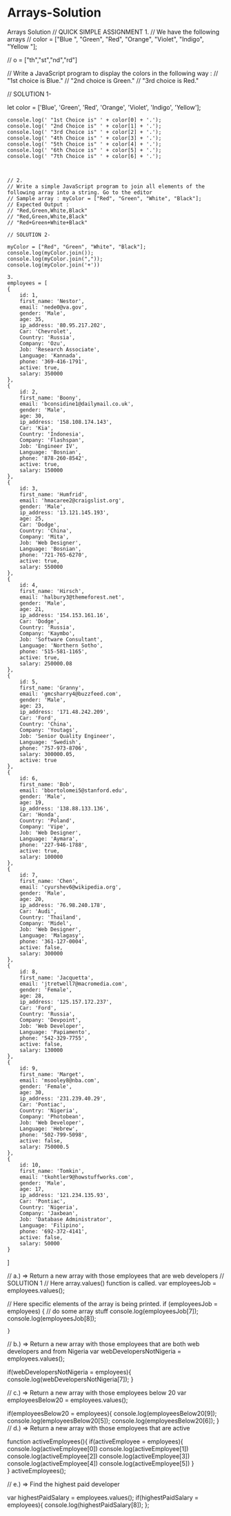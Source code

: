 # Arrays-Solution
Arrays Solution
// QUICK SIMPLE ASSIGNMENT
1.
// We have the following arrays
// color = ["Blue ", "Green", "Red", "Orange", "Violet", "Indigo", "Yellow "];

// o = ["th","st","nd","rd"]

// Write a JavaScript program to display the colors in the following way :
// "1st choice is Blue."
// "2nd choice is Green."
// "3rd choice is Red."

// SOLUTION 1-

let color = ['Blue', 'Green', 'Red', 'Orange', 'Violet', 'Indigo', 'Yellow'];

    console.log(' "1st Choice is" ' + color[0] + '.');
    console.log(' "2nd Choice is" ' + color[1] + '.');
    console.log(' "3rd Choice is" ' + color[2] + '.');
    console.log(' "4th Choice is" ' + color[3] + '.');
    console.log(' "5th Choice is" ' + color[4] + '.');
    console.log(' "6th Choice is" ' + color[5] + '.');
    console.log(' "7th Choice is" ' + color[6] + '.');



    // 2.
    // Write a simple JavaScript program to join all elements of the following array into a string. Go to the editor
    // Sample array : myColor = ["Red", "Green", "White", "Black"];
    // Expected Output :
    // "Red,Green,White,Black"
    // "Red,Green,White,Black"
    // "Red+Green+White+Black"
    
    // SOLUTION 2-

    myColor = ["Red", "Green", "White", "Black"];
    console.log(myColor.join());
    console.log(myColor.join(","));
    console.log(myColor.join('+'))

    3.
    employees = [
    {
        id: 1,
        first_name: 'Nestor',
        email: 'nede0@va.gov',
        gender: 'Male',
        age: 35,
        ip_address: '80.95.217.202',
        Car: 'Chevrolet',
        Country: 'Russia',
        Company: 'Ozu',
        Job: 'Research Associate',
        Language: 'Kannada',
        phone: '369-416-1791',
        active: true,
        salary: 350000
    },
    {
        id: 2,
        first_name: 'Boony',
        email: 'bconsidine1@dailymail.co.uk',
        gender: 'Male',
        age: 30,
        ip_address: '158.108.174.143',
        Car: 'Kia',
        Country: 'Indonesia',
        Company: 'Flashspan',
        Job: 'Engineer IV',
        Language: 'Bosnian',
        phone: '878-260-8542',
        active: true,
        salary: 150000
    },
    {
        id: 3,
        first_name: 'Humfrid',
        email: 'hmacaree2@craigslist.org',
        gender: 'Male',
        ip_address: '13.121.145.193',
        age: 25,
        Car: 'Dodge',
        Country: 'China',
        Company: 'Mita',
        Job: 'Web Designer',
        Language: 'Bosnian',
        phone: '721-765-6270',
        active: true,
        salary: 550000
    },
    {
        id: 4,
        first_name: 'Hirsch',
        email: 'halbury3@themeforest.net',
        gender: 'Male',
        age: 21,
        ip_address: '154.153.161.16',
        Car: 'Dodge',
        Country: 'Russia',
        Company: 'Kaymbo',
        Job: 'Software Consultant',
        Language: 'Northern Sotho',
        phone: '515-581-1165',
        active: true,
        salary: 250000.08
    },
    {
        id: 5,
        first_name: 'Granny',
        email: 'gmcsharry4@buzzfeed.com',
        gender: 'Male',
        age: 23,
        ip_address: '171.48.242.209',
        Car: 'Ford',
        Country: 'China',
        Company: 'Youtags',
        Job: 'Senior Quality Engineer',
        Language: 'Swedish',
        phone: '757-973-8706',
        salary: 300000.05,
        active: true
    },
    {
        id: 6,
        first_name: 'Bob',
        email: 'bbortolomei5@stanford.edu',
        gender: 'Male',
        age: 19,
        ip_address: '138.88.133.136',
        Car: 'Honda',
        Country: 'Poland',
        Company: 'Vipe',
        Job: 'Web Designer',
        Language: 'Aymara',
        phone: '227-946-1788',
        active: true,
        salary: 100000
    },
    {
        id: 7,
        first_name: 'Chen',
        email: 'cyurshev6@wikipedia.org',
        gender: 'Male',
        age: 20,
        ip_address: '76.98.240.178',
        Car: 'Audi',
        Country: 'Thailand',
        Company: 'Midel',
        Job: 'Web Designer',
        Language: 'Malagasy',
        phone: '361-127-0004',
        active: false,
        salary: 300000
    },
    {
        id: 8,
        first_name: 'Jacquetta',
        email: 'jtretwell7@macromedia.com',
        gender: 'Female',
        age: 28,
        ip_address: '125.157.172.237',
        Car: 'Ford',
        Country: 'Russia',
        Company: 'Devpoint',
        Job: 'Web Developer',
        Language: 'Papiamento',
        phone: '542-329-7755',
        active: false,
        salary: 130000
    },
    {
        id: 9,
        first_name: 'Marget',
        email: 'msooley8@nba.com',
        gender: 'Female',
        age: 30,
        ip_address: '231.239.40.29',
        Car: 'Pontiac',
        Country: 'Nigeria',
        Company: 'Photobean',
        Job: 'Web Developer',
        Language: 'Hebrew',
        phone: '502-799-5098',
        active: false,
        salary: 750000.5
    },
    {
        id: 10,
        first_name: 'Tomkin',
        email: 'tkohtler9@howstuffworks.com',
        gender: 'Male',
        age: 17,
        ip_address: '121.234.135.93',
        Car: 'Pontiac',
        Country: 'Nigeria',
        Company: 'Jaxbean',
        Job: 'Database Administrator',
        Language: 'Filipino',
        phone: '692-372-4141',
        active: false,
        salary: 50000
    }
]


//   a.) => Return a new array with those employees that are web developers
// SOLUTION 1
// Here array.values() function is called. 
var employeesJob = employees.values();
  
// Here specific elements of the array is being printed. 
    if (employeesJob = employees) {
        // do some array stuff 
        console.log(employeesJob[7]);
        console.log(employeesJob[8]);
        
    }

//   b.) => Return a new array with those employees that are both web developers and from Nigeria
var webDevelopersNotNigeria = employees.values();

if(webDevelopersNotNigeria = employees){
   console.log(webDevelopersNotNigeria[7]);
}

//   c.) => Return a new array with those employees below 20
var employeesBelow20 = employees.values();

if(employeesBelow20 = employees){
    console.log(employeesBelow20[9]);
    console.log(employeesBelow20[5]);
    console.log(employeesBelow20[6]);
}
//   d.) => Return a new array with those employees that are active


function activeEmployees(){
    if(activeEmployee = employees){
        console.log(activeEmployee[0])
        console.log(activeEmployee[1])
        console.log(activeEmployee[2])
        console.log(activeEmployee[3])
        console.log(activeEmployee[4])
        console.log(activeEmployee[5])
    }   
}
activeEmployees();

//   e.) => Find the highest paid developer

var highestPaidSalary = employees.values();
if(highestPaidSalary = employees){
console.log(highestPaidSalary[8]);
};


